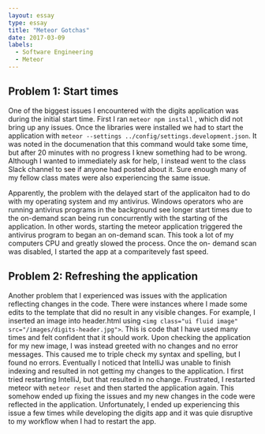 ```yaml
---
layout: essay
type: essay
title: "Meteor Gotchas"
date: 2017-03-09
labels:
  - Software Engineering
  - Meteor
---
```

## Problem 1: Start times

One of the biggest issues I encountered with the digits application was during the initial start time. First I ran ```meteor npm install``` , which did not bring up any issues. Once the libraries were installed we had to start the application with  ```meteor --settings ../config/settings.development.json```. It was noted in the documenation that this command would take some time, but after 20 minutes with no progress I knew something had to be wrong. Although I wanted to immediately ask for help, I instead went to the class Slack channel to see if anyone had posted about it. Sure enough many of my fellow class mates were also experiencing the same issue. 

  Apparently, the problem with the delayed start of the applicaiton had to do with my operating system and my antivirus. Windows operators who are running antivirus programs in the background see longer start times due to the on-demand scan being run concurrently with the starting of the application. In other words, starting the meteor application triggered the antivirus program to began an on-demand scan. This took a lot of my computers CPU and greatly slowed the process. Once the on- demand scan was disabled, I started the app at a comparitevely fast speed. 

## Problem 2: Refreshing the application

  Another problem that I experienced was issues with the application reflecting changes in the code. There were instances where I made some edits to the template that did no result in any visible changes. For example, I inserted an image into header.html using ```<img class="ui fluid image" src="/images/digits-header.jpg">```. This is code that I have used many times and felt confident that it should work. Upon checking the application for my new image, I was instead greeted with no changes and no error messages. This caused me to triple check my syntax and spelling, but I found no errors. Eventually I noticed that IntelliJ was unable to finish indexing and resulted in not getting my changes to the application. I first tried restarting IntelliJ, but that resulted in no change. Frustrated, I restarted meteor with ```meteor reset``` and then started the application again. This somehow ended up fixing the issues and my new changes in the code were reflected in the application. Unfortunately, I ended up experiencing this issue a few times while developing the digits app and it was quie disruptive to my workflow when I had to restart the app. 
